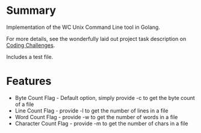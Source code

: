 # Summary

Implementation of the WC Unix Command Line tool in Golang.

For more details, see the wonderfully laid out project task description on [Coding Challenges](https://codingchallenges.fyi/challenges/challenge-wc).

Includes a test file.

# Features 

- Byte Count Flag - Default option, simply provide -c to get the byte count of a file
- Line Count Flag - provide -l to get the number of lines in a file
- Word Count Flag - provide -w to get the number of words in a file
- Character Count Flag - provide -m to get the number of chars in a file

